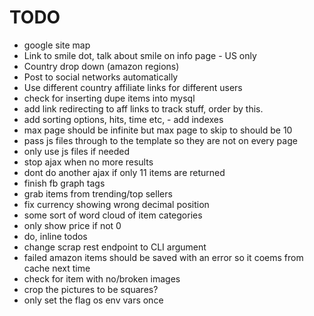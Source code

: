 TODO
====

- google site map
- Link to smile dot, talk about smile on info page - US only
- Country drop down (amazon regions)
- Post to social networks automatically
- Use different country affiliate links for different users
- check for inserting dupe items into mysql
- add link redirecting to aff links to track stuff, order by this.
- add sorting options, hits, time etc, - add indexes
- max page should be infinite but max page to skip to should be 10
- pass js files through to the template so they are not on every page
- only use js files if needed
- stop ajax when no more results
- dont do another ajax if only 11 items are returned
- finish fb graph tags
- grab items from trending/top sellers
- fix currency showing wrong decimal position
- some sort of word cloud of item categories
- only show price if not 0
- do, inline todos
- change scrap rest endpoint to CLI argument
- failed amazon items should be saved with an error so it coems from cache next time
- check for item with no/broken images
- crop the pictures to be squares?
- only set the flag os env vars once
